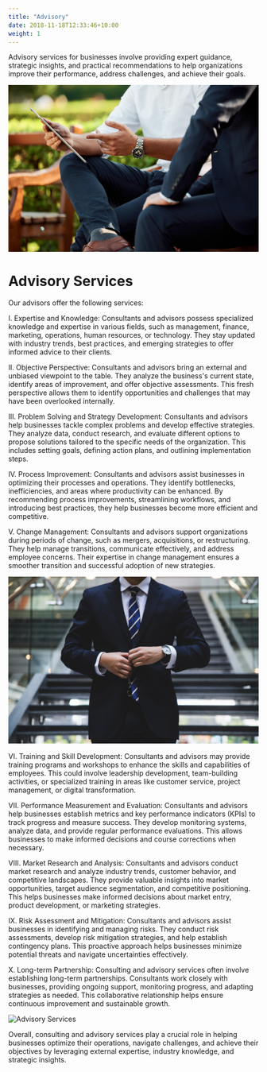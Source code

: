 ```yaml
---
title: "Advisory"
date: 2018-11-18T12:33:46+10:00
weight: 1
---
```


Advisory services for businesses involve providing expert guidance, strategic insights, and practical recommendations to help organizations improve their performance, address challenges, and achieve their goals.

![Advisory Services](/images/services/advise.jpg)

# Advisory Services

Our advisors offer the following services:

I. Expertise and Knowledge: Consultants and advisors possess specialized knowledge and expertise in various fields, such as management, finance, marketing, operations, human resources, or technology. They stay updated with industry trends, best practices, and emerging strategies to offer informed advice to their clients.

II. Objective Perspective: Consultants and advisors bring an external and unbiased viewpoint to the table. They analyze the business's current state, identify areas of improvement, and offer objective assessments. This fresh perspective allows them to identify opportunities and challenges that may have been overlooked internally.

III. Problem Solving and Strategy Development: Consultants and advisors help businesses tackle complex problems and develop effective strategies. They analyze data, conduct research, and evaluate different options to propose solutions tailored to the specific needs of the organization. This includes setting goals, defining action plans, and outlining implementation steps.

IV. Process Improvement: Consultants and advisors assist businesses in optimizing their processes and operations. They identify bottlenecks, inefficiencies, and areas where productivity can be enhanced. By recommending process improvements, streamlining workflows, and introducing best practices, they help businesses become more efficient and competitive.

V. Change Management: Consultants and advisors support organizations during periods of change, such as mergers, acquisitions, or restructuring. They help manage transitions, communicate effectively, and address employee concerns. Their expertise in change management ensures a smoother transition and successful adoption of new strategies.

![Advisory Services 2](/images/services/suit.jpg)

VI. Training and Skill Development: Consultants and advisors may provide training programs and workshops to enhance the skills and capabilities of employees. This could involve leadership development, team-building activities, or specialized training in areas like customer service, project management, or digital transformation.

VII. Performance Measurement and Evaluation: Consultants and advisors help businesses establish metrics and key performance indicators (KPIs) to track progress and measure success. They develop monitoring systems, analyze data, and provide regular performance evaluations. This allows businesses to make informed decisions and course corrections when necessary.

VIII. Market Research and Analysis: Consultants and advisors conduct market research and analyze industry trends, customer behavior, and competitive landscapes. They provide valuable insights into market opportunities, target audience segmentation, and competitive positioning. This helps businesses make informed decisions about market entry, product development, or marketing strategies.

IX. Risk Assessment and Mitigation: Consultants and advisors assist businesses in identifying and managing risks. They conduct risk assessments, develop risk mitigation strategies, and help establish contingency plans. This proactive approach helps businesses minimize potential threats and navigate uncertainties effectively.

X. Long-term Partnership: Consulting and advisory services often involve establishing long-term partnerships. Consultants work closely with businesses, providing ongoing support, monitoring progress, and adapting strategies as needed. This collaborative relationship helps ensure continuous improvement and sustainable growth.


![Advisory Services](/images/services/hifive.jpg)

Overall, consulting and advisory services play a crucial role in helping businesses optimize their operations, navigate challenges, and achieve their objectives by leveraging external expertise, industry knowledge, and strategic insights.